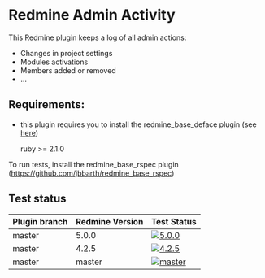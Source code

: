Redmine Admin Activity
======================

This Redmine plugin keeps a log of all admin actions:
- Changes in project settings
- Modules activations
- Members added or removed
- ...

## Requirements:

* this plugin requires you to install the redmine_base_deface plugin (see [here](https://github.com/jbbarth/redmine_base_deface))

    ruby >= 2.1.0

To run tests, install the redmine_base_rspec plugin (https://github.com/jbbarth/redmine_base_rspec)


## Test status

|Plugin branch| Redmine Version | Test Status       |
|-------------|-----------------|-------------------|
|master       | 5.0.0           | [![5.0.0][1]][5]  |  
|master       | 4.2.5           | [![4.2.5][2]][5]  |
|master       | master          | [![master][4]][5] |

[1]: https://github.com/nanego/redmine_admin_activity/actions/workflows/5_0_0.yml/badge.svg
[2]: https://github.com/nanego/redmine_admin_activity/actions/workflows/4_2_5.yml/badge.svg
[4]: https://github.com/nanego/redmine_admin_activity/actions/workflows/master.yml/badge.svg
[5]: https://github.com/nanego/redmine_admin_activity/actions
